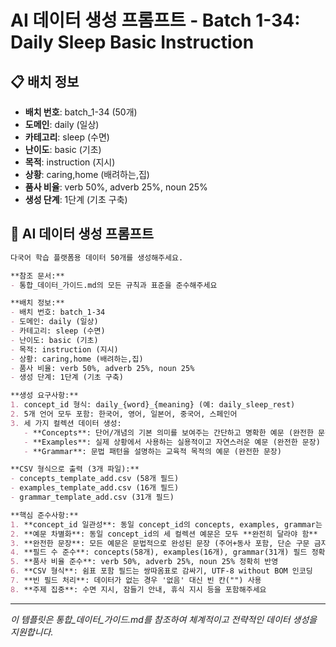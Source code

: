 # AI 데이터 생성 프롬프트 - Batch 1-34: Daily Sleep Basic Instruction

## 📋 배치 정보
- **배치 번호**: batch_1-34 (50개)
- **도메인**: daily (일상)
- **카테고리**: sleep (수면)
- **난이도**: basic (기초)
- **목적**: instruction (지시)
- **상황**: caring,home (배려하는,집)
- **품사 비율**: verb 50%, adverb 25%, noun 25%
- **생성 단계**: 1단계 (기초 구축)

## 🎯 AI 데이터 생성 프롬프트

```markdown
다국어 학습 플랫폼용 데이터 50개를 생성해주세요.

**참조 문서:**
- 통합_데이터_가이드.md의 모든 규칙과 표준을 준수해주세요

**배치 정보:**
- 배치 번호: batch_1-34
- 도메인: daily (일상)
- 카테고리: sleep (수면)
- 난이도: basic (기초)
- 목적: instruction (지시)
- 상황: caring,home (배려하는,집)
- 품사 비율: verb 50%, adverb 25%, noun 25%
- 생성 단계: 1단계 (기초 구축)

**생성 요구사항:**
1. concept_id 형식: daily_{word}_{meaning} (예: daily_sleep_rest)
2. 5개 언어 모두 포함: 한국어, 영어, 일본어, 중국어, 스페인어
3. 세 가지 컬렉션 데이터 생성:
   - **Concepts**: 단어/개념의 기본 의미를 보여주는 간단하고 명확한 예문 (완전한 문장)
   - **Examples**: 실제 상황에서 사용하는 실용적이고 자연스러운 예문 (완전한 문장)
   - **Grammar**: 문법 패턴을 설명하는 교육적 목적의 예문 (완전한 문장)

**CSV 형식으로 출력 (3개 파일):**
- concepts_template_add.csv (58개 필드)
- examples_template_add.csv (16개 필드)
- grammar_template_add.csv (31개 필드)

**핵심 준수사항:**
1. **concept_id 일관성**: 동일 concept_id의 concepts, examples, grammar는 반드시 **같은 단어** 사용
2. **예문 차별화**: 동일 concept_id의 세 컬렉션 예문은 모두 **완전히 달라야 함**
3. **완전한 문장**: 모든 예문은 문법적으로 완성된 문장 (주어+동사 포함, 단순 구문 금지)
4. **필드 수 준수**: concepts(58개), examples(16개), grammar(31개) 필드 정확히 맞춤
5. **품사 비율 준수**: verb 50%, adverb 25%, noun 25% 정확히 반영
6. **CSV 형식**: 쉼표 포함 필드는 쌍따옴표로 감싸기, UTF-8 without BOM 인코딩
7. **빈 필드 처리**: 데이터가 없는 경우 '없음' 대신 빈 칸("") 사용
8. **주제 집중**: 수면 지시, 잠들기 안내, 휴식 지시 등을 포함해주세요
```

---

_이 템플릿은 통합_데이터_가이드.md를 참조하여 체계적이고 전략적인 데이터 생성을 지원합니다._
